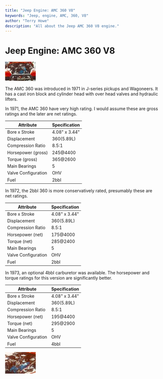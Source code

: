 ```yaml
---
title: "Jeep Engine: AMC 360 V8"
keywords: "Jeep, engine, AMC, 360, V8"
author: "Terry Howe"
description: "All about the Jeep AMC 360 V8 engine."
---
```

# Jeep Engine: AMC 360 V8

[![360 V8](../../img/engine/360_.jpg)](../../img/engine/360.jpg) 

The AMC 360 was introduced in 1971 in J-series pickups and Wagoneers. It has a cast iron block and cylinder head with over head valves and hydraulic lifters.

In 1971, the AMC 360 have very high rating. I would assume these are gross ratings and the later are net ratings.

| Attribute           | Specification |
|---------------------|---------------|
| Bore x Stroke       | 4.08" x 3.44" |
| Displacement        | 360(5.89L)    |
| Compression Ratio   | 8.5:1         |
| Horsepower (gross)  | 245@4400      |
| Torque (gross)      | 365@2600      |
| Main Bearings       | 5             |
| Valve Configuration | OHV           |
| Fuel                | 2bbl          |

In 1972, the 2bbl 360 is more conservatively rated, presumably these are net ratings.

| Attribute           | Specification |
|---------------------|---------------|
| Bore x Stroke       | 4.08" x 3.44" |
| Displacement        | 360(5.89L)    |
| Compression Ratio   | 8.5:1         |
| Horsepower (net)    | 175@4000      |
| Torque (net)        | 285@2400      |
| Main Bearings       | 5             |
| Valve Configuration | OHV           |
| Fuel                | 2bbl          |

In 1973, an optional 4bbl carburetor was available. The horsepower and torque ratings for this version are significantly better.

| Attribute           | Specification |
|---------------------|---------------|
| Bore x Stroke       | 4.08" x 3.44" |
| Displacement        | 360(5.89L)    |
| Compression Ratio   | 8.5:1         |
| Horsepower (net)    | 195@4400      |
| Torque (net)        | 295@2900      |
| Main Bearings       | 5             |
| Valve Configuration | OHV           |
| Fuel                | 4bbl          |

[![360 V8 side](../../img/engine/360s_.jpg)](../../img/engine/360s.jpg)